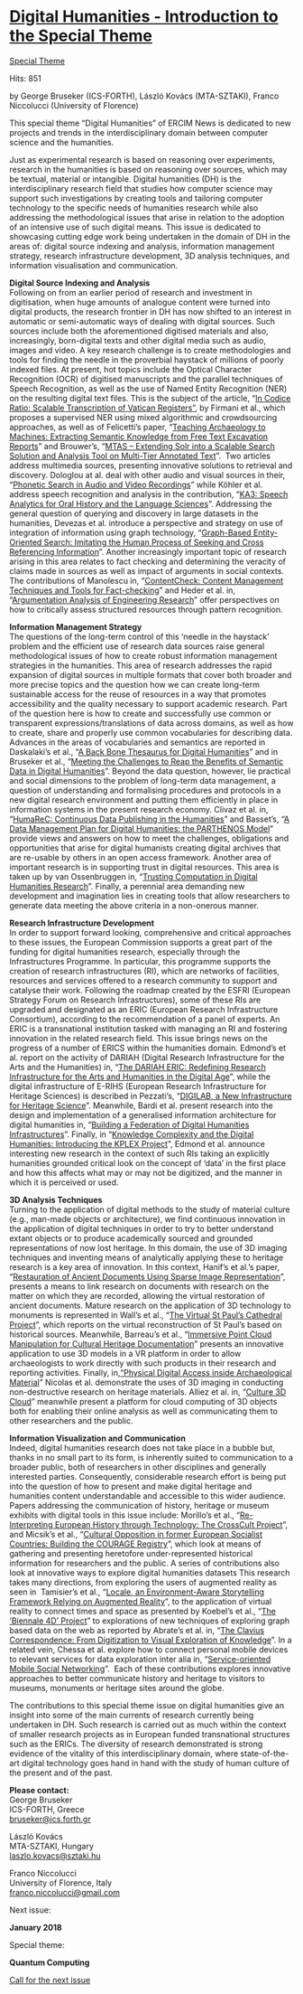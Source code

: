 # [Digital Humanities - Introduction to the Special Theme](https://ercim-news.ercim.eu/en111/special/digital-humanities-introduction-to-the-special-theme)

[Special Theme](https://ercim-news.ercim.eu/en111/special)

Hits: 851

by George Bruseker \(ICS-FORTH\), László Kovács \(MTA-SZTAKI\), Franco Niccolucci \(University of Florence\)

This special theme “Digital Humanities” of ERCIM News is dedicated to new projects and trends in the interdisciplinary domain between computer science and the humanities.

Just as experimental research is based on reasoning over experiments, research in the humanities is based on reasoning over sources, which may be textual, material or intangible. Digital humanities \(DH\) is the interdisciplinary research field that studies how computer science may support such investigations by creating tools and tailoring computer technology to the specific needs of humanities research while also addressing the methodological issues that arise in relation to the adoption of an intensive use of such digital means. This issue is dedicated to showcasing cutting edge work being undertaken in the domain of DH in the areas of: digital source indexing and analysis, information management strategy, research infrastructure development, 3D analysis techniques, and information visualisation and communication.

**Digital Source Indexing and Analysis**  
Following on from an earlier period of research and investment in digitisation, when huge amounts of analogue content were turned into digital products, the research frontier in DH has now shifted to an interest in automatic or semi-automatic ways of dealing with digital sources. Such sources include both the aforementioned digitised materials and also, increasingly, born-digital texts and other digital media such as audio, images and video. A key research challenge is to create methodologies and tools for finding the needle in the proverbial haystack of millions of poorly indexed files. At present, hot topics include the Optical Character Recognition \(OCR\) of digitised manuscripts and the parallel techniques of Speech Recognition, as well as the use of Named Entity Recognition \(NER\) on the resulting digital text files. This is the subject of the article, “[In Codice Ratio: Scalable Transcription of Vatican Registers”](https://ercim-news.ercim.eu/en111/special/in-codice-ratio-scalable-transcription-of-vatican-registers), by Firmani et al., which proposes a supervised NER using mixed algorithmic and crowdsourcing approaches, as well as of Felicetti’s paper, “[Teaching Archaeology to Machines: Extracting Semantic Knowledge from Free Text Excavation Reports](https://ercim-news.ercim.eu/en111/special/teaching-archaeology-to-machines-extracting-semantic-knowledge-from-free-text-excavation-reports)” and Brouwer’s, “[MTAS – Extending Solr into a Scalable Search Solution and Analysis Tool on Multi-Tier Annotated Text](https://ercim-news.ercim.eu/en111/special/mtas-extending-solr-into-a-scalable-search-solution-and-analysis-tool-on-multi-tier-annotated-text)”.  Two articles address multimedia sources, presenting innovative solutions to retrieval and discovery. Dologlou at al. deal with other audio and visual sources in their, “[Phonetic Search in Audio and Video Recordings](https://ercim-news.ercim.eu/en111/special/phonetic-search-in-audio-and-video-recordings)” while Köhler et al. address speech recognition and analysis in the contribution, “[KA3: Speech Analytics for Oral History and the Language Sciences](https://ercim-news.ercim.eu/en111/special/ka3-speech-analytics-for-oral-history-and-the-language-sciences)”. Addressing the general question of querying and discovery in large datasets in the humanities, Devezas et al. introduce a perspective and strategy on use of integration of information using graph technology, “[Graph-Based Entity-Oriented Search: Imitating the Human Process of Seeking and Cross Referencing Information](https://ercim-news.ercim.eu/en111/special/graph-based-entity-oriented-search-imitating-the-human-process-of-seeking-and-cross-referencing-information)”. Another increasingly important topic of research arising in this area relates to fact checking and determining the veracity of claims made in sources as well as impact of arguments in social contexts. The contributions of Manolescu in, “[ContentCheck: Content Management Techniques and Tools for Fact-checking](https://ercim-news.ercim.eu/en111/special/contentcheck-content-management-techniques-and-tools-for-fact-checking)” and Heder et al. in, “[Argumentation Analysis of Engineering Research](https://ercim-news.ercim.eu/en111/special/argumentation-analysis-of-engineering-research)” offer perspectives on how to critically assess structured resources through pattern recognition.

**Information Management Strategy**  
The questions of the long-term control of this ‘needle in the haystack’ problem and the efficient use of research data sources raise general methodological issues of how to create robust information management strategies in the humanities. This area of research addresses the rapid expansion of digital sources in multiple formats that cover both broader and more precise topics and the question how we can create long-term sustainable access for the reuse of resources in a way that promotes accessibility and the quality necessary to support academic research. Part of the question here is how to create and successfully use common or transparent expressions/translations of data across domains, as well as how to create, share and properly use common vocabularies for describing data. Advances in the areas of vocabularies and semantics are reported in Daskalaki’s et al., “[A Back Bone Thesaurus for Digital Humanities](https://ercim-news.ercim.eu/en111/special/a-back-bone-thesaurus-for-digital-humanities)” and in Bruseker et al., “[Meeting the Challenges to Reap the Benefits of Semantic Data in Digital Humanities](https://ercim-news.ercim.eu/en111/special/meeting-the-challenges-to-reap-the-benefits-of-semantic-data-in-digital-humanities)”. Beyond the data question, however, lie practical and social dimensions to the problem of long-term data management, a question of understanding and formalising procedures and protocols in a new digital research environment and putting them efficiently in place in information systems in the present research economy. Clivaz et al. in, “[HumaReC: Continuous Data Publishing in the Humanities](https://ercim-news.ercim.eu/en111/special/humarec-continuous-data-publishing-in-the-humanities)” and Basset’s, “[A Data Management Plan for Digital Humanities: the PARTHENOS Model](https://ercim-news.ercim.eu/en111/special/a-data-management-plan-for-digital-humanities-the-parthenos-model)” provide views and answers on how to meet the challenges, obligations and opportunities that arise for digital humanists creating digital archives that are re-usable by others in an open access framework. Another area of important research is in supporting trust in digital resources. This area is taken up by van Ossenbruggen in, “[Trusting Computation in Digital Humanities Research](https://ercim-news.ercim.eu/en111/special/trusting-computation-in-digital-humanities-research)”. Finally, a perennial area demanding new development and imagination lies in creating tools that allow researchers to generate data meeting the above criteria in a non-onerous manner.  

**Research Infrastructure Development**  
In order to support forward looking, comprehensive and critical approaches to these issues, the European Commission supports a great part of the funding for digital humanities research, especially through the Infrastructures Programme. In particular, this programme supports the creation of research infrastructures \(RI\), which are networks of facilities, resources and services offered to a research community to support and catalyse their work. Following the roadmap created by the ESFRI \(European Strategy Forum on Research Infrastructures\), some of these RIs are upgraded and designated as an ERIC \(European Research Infrastructure Consortium\), according to the recommendation of a panel of experts. An ERIC is a transnational institution tasked with managing an RI and fostering innovation in the related research field. This issue brings news on the progress of a number of ERICS within the humanities domain. Edmond’s et al. report on the activity of DARIAH \(Digital Research Infrastructure for the Arts and the Humanities\) in, “[The DARIAH ERIC: Redefining Research Infrastructure for the Arts and Humanities in the Digital Age](https://ercim-news.ercim.eu/en111/special/the-dariah-eric-redefining-research-infrastructure-for-the-arts-and-humanities-in-the-digital-age)”, while the digital infrastructure of E-RIHS \(European Research Infrastructure for Heritage Sciences\) is described in Pezzati’s, “[DIGILAB, a New Infrastructure for Heritage Science](https://ercim-news.ercim.eu/en111/special/digilab-a-new-infrastructure-for-heritage-science)”. Meanwhile, Bardi et al. present research into the design and implementation of a generalised information architecture for digital humanities in, “[Building a Federation of Digital Humanities Infrastructures](https://ercim-news.ercim.eu/en111/special/building-a-federation-of-digital-humanities-infrastructures)”. Finally, in “[Knowledge Complexity and the Digital Humanities: Introducing the KPLEX Project](https://ercim-news.ercim.eu/en111/special/knowledge-complexity-and-the-digital-humanities-introducing-the-kplex-project)”, Edmond et al. announce interesting new research in the context of such RIs taking an explicitly humanities grounded critical look on the concept of ‘data’ in the first place and how this affects what may or may not be digitized, and the manner in which it is perceived or used.

**3D Analysis Techniques**  
Turning to the application of digital methods to the study of material culture \(e.g., man-made objects or architecture\), we find continuous innovation in the application of digital techniques in order to try to better understand extant objects or to produce academically sourced and grounded representations of now lost heritage. In this domain, the use of 3D imaging techniques and inventing means of analytically applying these to heritage research is a key area of innovation. In this context, Hanif’s et al.’s paper, “[Restauration of Ancient Documents Using Sparse Image Representation](https://ercim-news.ercim.eu/en111/special/restoration-of-ancient-documents-using-sparse-image-representation)”, presents a means to link research on documents with research on the matter on which they are recorded, allowing the virtual restoration of ancient documents. Mature research on the application of 3D technology to monuments is represented in Wall’s et al., “[The Virtual St Paul’s Cathedral Project](https://ercim-news.ercim.eu/en111/special/st-paul-s-cathedral-rises-from-the-dust-news-from-the-virtual-st-paul-s-cathedral-project)”, which reports on the virtual reconstruction of St Paul’s based on historical sources. Meanwhile, Barreau’s et al., “[Immersive Point Cloud Manipulation for Cultural Heritage Documentation](https://ercim-news.ercim.eu/en111/special/immersive-point-cloud-manipulation-for-cultural-heritage-documentation)” presents an innovative application to use 3D models in a VR platform in order to allow archaeologists to work directly with such products in their research and reporting activities. Finally, in,[“Physical Digital Access inside Archaeological Material](https://ercim-news.ercim.eu/en111/special/physical-digital-access-inside-archaeological-material)” Nicolas et al. demonstrate the uses of 3D imaging in conducting non-destructive research on heritage materials. Alliez et al. in, “[Culture 3D Cloud](https://ercim-news.ercim.eu/en111/special/culture-3d-cloud)” meanwhile present a platform for cloud computing of 3D objects both for enabling their online analysis as well as communicating them to other researchers and the public.

**Information Visualization and Communication**  
Indeed, digital humanities research does not take place in a bubble but, thanks in no small part to its form, is inherently suited to communication to a broader public, both of researchers in other disciplines and generally interested parties. Consequently, considerable research effort is being put into the question of how to present and make digital heritage and humanities content understandable and accessible to this wider audience. Papers addressing the communication of history, heritage or museum exhibits with digital tools in this issue include: Morillo’s et al., “[Re-Interpreting European History through Technology: The CrossCult Project](https://ercim-news.ercim.eu/en111/special/reinterpreting-european-history-through-technology-the-crosscult-project)”, and Micsik’s et al., “[Cultural Opposition in former European Socialist Countries: Building the COURAGE Registry](https://ercim-news.ercim.eu/en111/special/cultural-opposition-in-former-european-socialist-countries-building-the-courage-registry)”, which look at means of gathering and presenting heretofore under-represented historical information for researchers and the public. A series of contributions also look at innovative ways to explore digital humanities datasets This research takes many directions, from exploring the users of augmented reality as seen in  Tamisier’s et al., “[Locale, an Environment-Aware Storytelling Framework Relying on Augmented Reality](https://ercim-news.ercim.eu/en111/special/locale-an-environment-aware-storytelling-framework-relying-on-augmented-reality)”, to the application of virtual reality to connect times and space as presented by Koebel’s et al., “[The ‘Biennale 4D’ Project](https://ercim-news.ercim.eu/en111/special/the-biennale-4d-project)” to explorations of new techniques of exploring graph based data on the web as reported by Abrate’s et al. in, “[The Clavius Correspondence: From Digitization to Visual Exploration of Knowledge](https://ercim-news.ercim.eu/en111/special/the-clavius-correspondence-from-digitization-to-visual-exploration-of-knowledge)”. In a related vein, Chessa et al. explore how to connect personal mobile devices to relevant services for data exploration inter alia in, “[Service-oriented Mobile Social Networking](https://ercim-news.ercim.eu/en111/special/service-oriented-mobile-social-networking)”.  Each of these contributions explores innovative approaches to better communicate history and heritage to visitors to museums, monuments or heritage sites around the globe.

The contributions to this special theme issue on digital humanities give an insight into some of the main currents of research currently being undertaken in DH. Such research is carried out as much within the context of smaller research projects as in European funded transnational structures such as the ERICs. The diversity of research demonstrated is strong evidence of the vitality of this interdisciplinary domain, where state-of-the-art digital technology goes hand in hand with the study of human culture of the present and of the past.

**Please contact:**  
George Bruseker  
ICS-FORTH, Greece  
[bruseker@ics.forth.gr](mailto:bruseker@ics.forth.gr)

László Kovács  
MTA-SZTAKI, Hungary  
[laszlo.kovacs@sztaki.hu](mailto:laszlo.kovacs@sztaki.hu)

Franco Niccolucci  
University of Florence, Italy  
[franco.niccolucci@gmail.com](mailto:franco.niccolucci@gmail.com)

Next issue:

**January 2018**

  


Special theme:

  


**Quantum Computing**

  


[Call for the next issue](https://ercim-news.ercim.eu/call)

